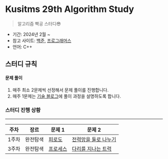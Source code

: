 # Kusitms 29th Algorithm Study

> 알고리즘 빡공 스터디😎

- 기간: 2024년 2월 ~
- 참고 사이트: [백준](https://www.acmicpc.net/), [프로그래머스](https://programmers.co.kr/)
- 언어: C++

## 스터디 규칙

#### 문제 풀이

1. 매주 최소 2문제씩 선정해서 문제 풀이를 진행합니다.
2. 매주 1문제는 [기술 블로그](https://uiop5809.tistory.com/)에 풀이 과정을 설명하도록 합니다.

### 스터디 진행 상황

---

| **주차** | **장르** | **문제 1**                                                                  | **문제 2**                                                                              |
| -------- | -------- | --------------------------------------------------------------------------- | --------------------------------------------------------------------------------------- |
| 1주차    | 완전탐색 | [피로도](https://school.programmers.co.kr/learn/courses/30/lessons/87946)   | [전력망을 둘로 나누기](https://school.programmers.co.kr/learn/courses/30/lessons/86971) |
| 3주차    | 완전탐색 | [프로세스](https://school.programmers.co.kr/learn/courses/30/lessons/42587) | [다리를 지나는 트럭](https://school.programmers.co.kr/learn/courses/30/lessons/42583)   |
